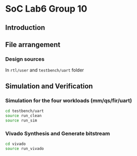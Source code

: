 # SoC Lab6 Group 10

## Introduction

## File arrangement
### Design sources
In `rtl/user` and `testbench/uart` folder


## Simulation and Verification
### Simulation for the four workloads (mm/qs/fir/uart)
```sh
cd testbench/uart
source run_clean
source run_sim
```
### Vivado Synthesis and Generate bitstream
```sh
cd vivado
source run_vivado
```


